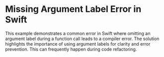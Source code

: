 # Missing Argument Label Error in Swift

This example demonstrates a common error in Swift where omitting an argument label during a function call leads to a compiler error.  The solution highlights the importance of using argument labels for clarity and error prevention.  This can frequently happen during code refactoring.